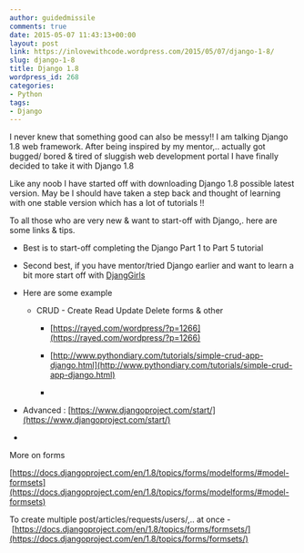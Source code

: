 ```yaml
---
author: guidedmissile
comments: true
date: 2015-05-07 11:43:13+00:00
layout: post
link: https://inlovewithcode.wordpress.com/2015/05/07/django-1-8/
slug: django-1-8
title: Django 1.8
wordpress_id: 268
categories:
- Python
tags:
- Django
---
```


I never knew that something good can also be messy!! I am talking Django 1.8 web framework. After being inspired by my mentor,.. actually got bugged/ bored & tired of sluggish web development portal I have finally decided to take it with Django 1.8

Like any noob I have started off with downloading Django 1.8 possible latest version. May be I should have taken a step back and thought of learning with one stable version which has a lot of tutorials !!

To all those who are very new & want to start-off with Django,. here are some links & tips.



	
  * Best is to start-off completing the Django Part 1 to Part 5 tutorial

	
  * Second best, if you have mentor/tried Django earlier and want to learn a bit more start off with [DjangGirls](http://tutorial.djangogirls.org/en/django_start_project/README.html)

	
  * Here are some example

	
    * CRUD - Create Read Update Delete forms & other

	
      * [https://rayed.com/wordpress/?p=1266](https://rayed.com/wordpress/?p=1266)

	
      * [http://www.pythondiary.com/tutorials/simple-crud-app-django.html](http://www.pythondiary.com/tutorials/simple-crud-app-django.html)

	
      * 






	
  * Advanced : [https://www.djangoproject.com/start/](https://www.djangoproject.com/start/)

	
  * 

More on forms

[https://docs.djangoproject.com/en/1.8/topics/forms/modelforms/#model-formsets](https://docs.djangoproject.com/en/1.8/topics/forms/modelforms/#model-formsets)

To create multiple post/articles/requests/users/,.. at once - [https://docs.djangoproject.com/en/1.8/topics/forms/formsets/](https://docs.djangoproject.com/en/1.8/topics/forms/formsets/)
